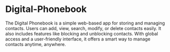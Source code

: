 # Digital-Phonebook
The Digital Phonebook is a simple web-based app for storing and managing contacts. Users can add, view, search, modify, or delete contacts easily. It also includes features like blocking and unblocking contacts. With global access and a user-friendly interface, it offers a smart way to manage contacts anytime, anywhere.
